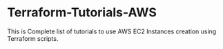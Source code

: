 # Terraform-Tutorials-AWS

This is Complete list of tutorials to use AWS EC2 Instances creation using Terraform scripts.
